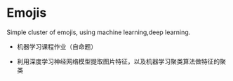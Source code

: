 # Emojis
Simple cluster of emojis, using machine learning,deep learning.

* 机器学习课程作业（自命题）

* 利用深度学习神经网络模型提取图片特征，以及机器学习聚类算法做特征的聚类
